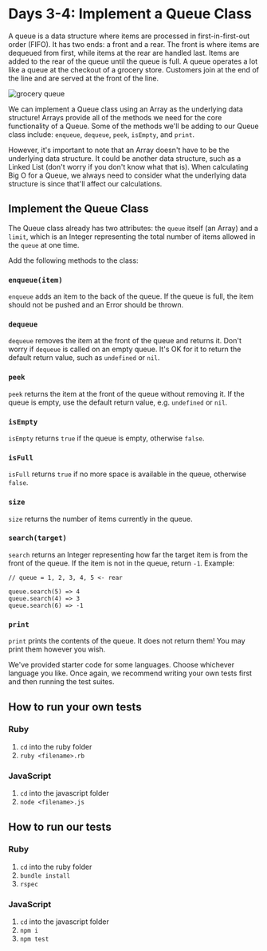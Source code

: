 # Days 3-4: Implement a Queue Class

A queue is a data structure where items are processed in first-in-first-out order (FIFO). It has two ends: a front and a rear. The front is where items are dequeued from first, while items at the rear are handled last. Items are added to the rear of the queue until the queue is full. A queue operates a lot like a queue at the checkout of a grocery store. Customers join at the end of the line and are served at the front of the line.

![grocery queue](./grocery_store.jpg)

We can implement a Queue class using an Array as the underlying data structure! Arrays provide all of the methods we need for the core functionality of a Queue. Some of the methods we'll be adding to our Queue class include: `enqueue`, `dequeue`, `peek`, `isEmpty`, and `print`.

However, it's important to note that an Array doesn't have to be the underlying data structure. It could be another data structure, such as a Linked List (don't worry if you don't know what that is). When calculating Big O for a Queue, we always need to consider what the underlying data structure is since that'll affect our calculations.

## Implement the Queue Class

The Queue class already has two attributes: the `queue` itself (an Array) and a `limit`, which is an Integer representing the total number of items allowed in the `queue` at one time.

Add the following methods to the class:

### `enqueue(item)`

`enqueue` adds an item to the back of the queue. If the queue is full, the item should not be pushed and an Error should be thrown.

### `dequeue`

`dequeue` removes the item at the front of the queue and returns it. Don't worry if `dequeue` is called on an empty queue. It's OK for it to return the default return value, such as `undefined` or `nil`.

### `peek`

`peek` returns the item at the front of the queue without removing it. If the queue is empty, use the default return value, e.g. `undefined` or `nil`.

### `isEmpty`

`isEmpty` returns `true` if the queue is empty, otherwise `false`.

### `isFull`

`isFull` returns `true` if no more space is available in the queue, otherwise `false`.

### `size`

`size` returns the number of items currently in the queue.

### `search(target)`

`search` returns an Integer representing how far the target item is from the front of the queue. If the item is not in the queue, return `-1`. Example:

```
// queue = 1, 2, 3, 4, 5 <- rear

queue.search(5) => 4
queue.search(4) => 3
queue.search(6) => -1
```

### `print`

`print` prints the contents of the queue. It does not return them! You may print them however you wish. 

We've provided starter code for some languages. Choose whichever language you like. Once again, we recommend writing your own tests first and then running the test suites.

## How to run your own tests

### Ruby

1. `cd` into the ruby folder
2. `ruby <filename>.rb`

### JavaScript

1. `cd` into the javascript folder
2. `node <filename>.js`

## How to run our tests

### Ruby

1. `cd` into the ruby folder
2. `bundle install`
3. `rspec`

### JavaScript

1. `cd` into the javascript folder
2. `npm i`
3. `npm test`
